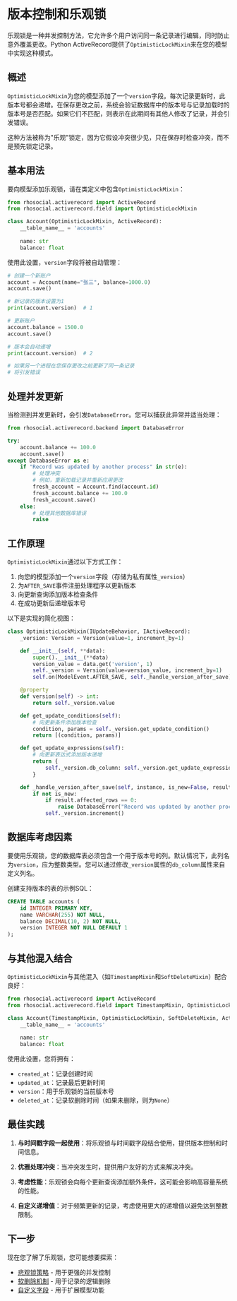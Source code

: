 # 版本控制和乐观锁

乐观锁是一种并发控制方法，它允许多个用户访问同一条记录进行编辑，同时防止意外覆盖更改。Python ActiveRecord提供了`OptimisticLockMixin`来在您的模型中实现这种模式。

## 概述

`OptimisticLockMixin`为您的模型添加了一个`version`字段。每次记录更新时，此版本号都会递增。在保存更改之前，系统会验证数据库中的版本号与记录加载时的版本号是否匹配。如果它们不匹配，则表示在此期间有其他人修改了记录，并会引发错误。

这种方法被称为"乐观"锁定，因为它假设冲突很少见，只在保存时检查冲突，而不是预先锁定记录。

## 基本用法

要向模型添加乐观锁，请在类定义中包含`OptimisticLockMixin`：

```python
from rhosocial.activerecord import ActiveRecord
from rhosocial.activerecord.field import OptimisticLockMixin

class Account(OptimisticLockMixin, ActiveRecord):
    __table_name__ = 'accounts'
    
    name: str
    balance: float
```

使用此设置，`version`字段将被自动管理：

```python
# 创建一个新账户
account = Account(name="张三", balance=1000.0)
account.save()

# 新记录的版本设置为1
print(account.version)  # 1

# 更新账户
account.balance = 1500.0
account.save()

# 版本会自动递增
print(account.version)  # 2

# 如果另一个进程在您保存更改之前更新了同一条记录
# 将引发错误
```

## 处理并发更新

当检测到并发更新时，会引发`DatabaseError`。您可以捕获此异常并适当处理：

```python
from rhosocial.activerecord.backend import DatabaseError

try:
    account.balance += 100.0
    account.save()
except DatabaseError as e:
    if "Record was updated by another process" in str(e):
        # 处理冲突
        # 例如，重新加载记录并重新应用更改
        fresh_account = Account.find(account.id)
        fresh_account.balance += 100.0
        fresh_account.save()
    else:
        # 处理其他数据库错误
        raise
```

## 工作原理

`OptimisticLockMixin`通过以下方式工作：

1. 向您的模型添加一个`version`字段（存储为私有属性`_version`）
2. 为`AFTER_SAVE`事件注册处理程序以更新版本
3. 向更新查询添加版本检查条件
4. 在成功更新后递增版本号

以下是实现的简化视图：

```python
class OptimisticLockMixin(IUpdateBehavior, IActiveRecord):
    _version: Version = Version(value=1, increment_by=1)

    def __init__(self, **data):
        super().__init__(**data)
        version_value = data.get('version', 1)
        self._version = Version(value=version_value, increment_by=1)
        self.on(ModelEvent.AFTER_SAVE, self._handle_version_after_save)

    @property
    def version(self) -> int:
        return self._version.value

    def get_update_conditions(self):
        # 向更新条件添加版本检查
        condition, params = self._version.get_update_condition()
        return [(condition, params)]

    def get_update_expressions(self):
        # 向更新表达式添加版本递增
        return {
            self._version.db_column: self._version.get_update_expression(self.backend())
        }

    def _handle_version_after_save(self, instance, is_new=False, result=None, **kwargs):
        if not is_new:
            if result.affected_rows == 0:
                raise DatabaseError("Record was updated by another process")
            self._version.increment()
```

## 数据库考虑因素

要使用乐观锁，您的数据库表必须包含一个用于版本号的列。默认情况下，此列名为`version`，应为整数类型。您可以通过修改`_version`属性的`db_column`属性来自定义列名。

创建支持版本的表的示例SQL：

```sql
CREATE TABLE accounts (
    id INTEGER PRIMARY KEY,
    name VARCHAR(255) NOT NULL,
    balance DECIMAL(10, 2) NOT NULL,
    version INTEGER NOT NULL DEFAULT 1
);
```

## 与其他混入结合

`OptimisticLockMixin`与其他混入（如`TimestampMixin`和`SoftDeleteMixin`）配合良好：

```python
from rhosocial.activerecord import ActiveRecord
from rhosocial.activerecord.field import TimestampMixin, OptimisticLockMixin, SoftDeleteMixin

class Account(TimestampMixin, OptimisticLockMixin, SoftDeleteMixin, ActiveRecord):
    __table_name__ = 'accounts'
    
    name: str
    balance: float
```

使用此设置，您将拥有：
- `created_at`：记录创建时间
- `updated_at`：记录最后更新时间
- `version`：用于乐观锁的当前版本号
- `deleted_at`：记录软删除时间（如果未删除，则为`None`）

## 最佳实践

1. **与时间戳字段一起使用**：将乐观锁与时间戳字段结合使用，提供版本控制和时间信息。

2. **优雅处理冲突**：当冲突发生时，提供用户友好的方式来解决冲突。

3. **考虑性能**：乐观锁会向每个更新查询添加额外条件，这可能会影响高容量系统的性能。

4. **自定义递增值**：对于频繁更新的记录，考虑使用更大的递增值以避免达到整数限制。

## 下一步

现在您了解了乐观锁，您可能想要探索：

- [悲观锁策略](pessimistic_locking_strategies.md) - 用于更强的并发控制
- [软删除机制](soft_delete_mechanism.md) - 用于记录的逻辑删除
- [自定义字段](custom_fields.md) - 用于扩展模型功能